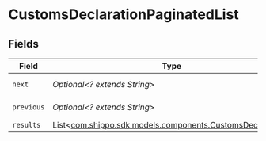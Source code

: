 # CustomsDeclarationPaginatedList


## Fields

| Field                                                                                                      | Type                                                                                                       | Required                                                                                                   | Description                                                                                                | Example                                                                                                    |
| ---------------------------------------------------------------------------------------------------------- | ---------------------------------------------------------------------------------------------------------- | ---------------------------------------------------------------------------------------------------------- | ---------------------------------------------------------------------------------------------------------- | ---------------------------------------------------------------------------------------------------------- |
| `next`                                                                                                     | *Optional<? extends String>*                                                                               | :heavy_minus_sign:                                                                                         | N/A                                                                                                        | baseurl?page=3&results=10                                                                                  |
| `previous`                                                                                                 | *Optional<? extends String>*                                                                               | :heavy_minus_sign:                                                                                         | N/A                                                                                                        | baseurl?page=1&results=10                                                                                  |
| `results`                                                                                                  | List<[com.shippo.sdk.models.components.CustomsDeclaration](../../models/components/CustomsDeclaration.md)> | :heavy_minus_sign:                                                                                         | N/A                                                                                                        |                                                                                                            |